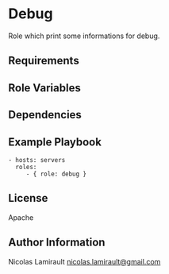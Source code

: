 Debug
=========

Role which print some informations for debug.

Requirements
------------


Role Variables
--------------


Dependencies
------------


Example Playbook
----------------

    - hosts: servers
      roles:
         - { role: debug }

License
-------

Apache

Author Information
------------------

Nicolas Lamirault <nicolas.lamirault@gmail.com>
